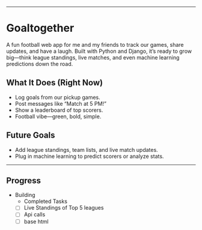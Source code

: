 
---

# Goaltogether

A fun football web app for me and my friends to track our games, share updates, and have a laugh. Built with Python and Django, it’s ready to grow big—think league standings, live matches, and even machine learning predictions down the road.

## What It Does (Right Now)
- Log goals from our pickup games.
- Post messages like “Match at 5 PM!”
- Show a leaderboard of top scorers.
- Football vibe—green, bold, simple.

## Future Goals
- Add league standings, team lists, and live match updates.
- Plug in machine learning to predict scorers or analyze stats.

---

## Progress
- Building
  - Completed Tasks
   - [ ] Live Standings of Top 5 leagues
   - [ ] Api calls
   - [ ] base html
